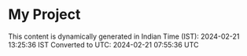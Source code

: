# My Project

This content is dynamically generated in Indian Time (IST): 2024-02-21 13:25:36 IST
Converted to UTC: 2024-02-21 07:55:36 UTC
